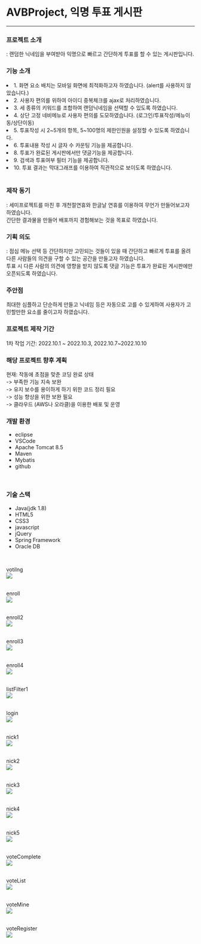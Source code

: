 <h1>AVBProject, 익명 투표 게시판</h1>
<hr>

<h3>프로젝트 소개</h3>
: 랜덤한 닉네임을 부여받아 익명으로 빠르고 간단하게 투표를 할 수 있는 게시판입니다.<br>

<h3>기능 소개</h3>
<li>1. 화면 요소 배치는 모바일 화면에 최적화하고자 하였습니다. (alert를 사용하지 않았습니다.) </li>
<li>2. 사용자 편의를 위하여 아이디 중복체크를 ajax로 처리하였습니다. </li>
<li>3. 세 종류의 키워드를 조합하여 랜덤닉네임을 선택할 수 있도록 하였습니다.</li>
<li>4. 상단 고정 네비메뉴로 사용자 편의를 도모하였습니다. (로그인/투표작성/메뉴이동/상단이동) </li>
<li>5. 투표작성 시 2~5개의 항목, 5~100명의 제한인원을 설정할 수 있도록 하였습니다. </li>
<li>6. 투표내용 작성 시 글자 수 카운팅 기능을 제공합니다. </li>
<li>8. 투표가 완료된 게시판에서만 댓글기능을 제공합니다. </li>
<li>9. 검색과 투표여부 필터 기능을 제공합니다. </li>
<li>10. 투표 결과는 막대그래프를 이용하여 직관적으로 보이도록 하였습니다. </li><br>


<h3>제작 동기</h3>
: 세미프로젝트를 마친 후 개천절연휴와 한글날 연휴를 이용하여 무언가 만들어보고자 하였습니다.<br>
간단한 결과물을 만들어 배포까지 경험해보는 것을 목표로 하였습니다.<br>

<h3>기획 의도</h3>
: 점심 메뉴 선택 등 간단하지만 고민되는 것들이 있을 때 간단하고 빠르게 투표를 올려<br>
다른 사람들의 의견을 구할 수 있는 공간을 만들고자 하였습니다.<br>
투표 시 다른 사람의 의견에 영향을 받지 않도록 댓글 기능은 투표가 완료된 게시판에만 오픈되도록 하였습니다.<br>

<h3>주안점</h3>
최대한 심플하고 단순하게 만들고 닉네임 등은 자동으로 고를 수 있게하여 사용자가 고민할만한 요소를 줄이고자 하였습니다.<br>
 
<h3>프로젝트 제작 기간</h3>
1차 작업 기간:  2022.10.1 ~ 2022.10.3,  2022.10.7~2022.10.10<br>

<h3>해당 프로젝트 향후 계획</h3>
현재: 작동에 초점을 맞춘 코딩 완료 상태 <br>
-> 부족한 기능 지속 보완<br>
-> 유지 보수를 용이하게 하기 위한 코드 정리 필요<br>
-> 성능 향상을 위한 보완 필요<br>
-> 클라우드 (AWS나 오라클)을 이용한 배포 및 운영<br>

<h3>개발 환경</h3>
<ul>
<li>eclipse</li>
<li>VSCode</li>
<li>Apache Tomcat 8.5</li>
<li>Maven</li>
<li>Mybatis</li>
<li>github</li>
</ul><br>

<h3>기술 스택</h3>
<ul>
<li>Java(jdk 1.8)</li>
<li>HTML5</li>
<li>CSS3</li>
<li>javascript</li>
<li>jQuery</li>
<li>Spring Framework</li>
<li>Oracle DB</li>
</ul><br>

votiIng<br>
<img src="https://user-images.githubusercontent.com/99261591/195728372-3346ecb9-d2bd-4ba5-ac2e-4fa5cc04ba36.png"><br><br>

enroll<br>
<img src="https://user-images.githubusercontent.com/99261591/195728374-d0f9631b-c182-4893-9aa6-78c61b62edde.png"><br><br>

enroll2<br>
<img src="https://user-images.githubusercontent.com/99261591/195728376-ad409a87-ead1-45ef-9f51-35102e5e71fb.png"><br><br>

enroll3<br>
<img src="https://user-images.githubusercontent.com/99261591/195728382-6181ff24-d01c-42fa-8d7a-5e72b57ff538.png"><br><br>

enroll4<br>
<img src="https://user-images.githubusercontent.com/99261591/195728384-403b77e4-553e-48f9-99f3-a74e5e67ce5c.png"><br><br>

listFilter1<br>
<img src="https://user-images.githubusercontent.com/99261591/195728385-bd70fdda-f146-41de-89e7-76edb77dd616.png"><br><br>

login<br>
<img src="https://user-images.githubusercontent.com/99261591/195728386-47c4b28f-ec67-494e-bf14-f0c4599d921b.png"><br><br>

nick1<br>
<img src="https://user-images.githubusercontent.com/99261591/195728389-3e82a76d-dd76-482c-9f8e-a67d56ea9cc1.png"><br><br>

nick2<br>
<img src="https://user-images.githubusercontent.com/99261591/195728392-b2bb2cf8-6b7e-4302-8970-51e9115f2259.png"><br><br>

nick3<br>
<img src="https://user-images.githubusercontent.com/99261591/195728394-1ddd3d3d-f692-425a-809b-9c1c58d5bae4.png"><br><br>

nick4<br>
<img src="https://user-images.githubusercontent.com/99261591/195728397-3fa66a42-2dd9-46bb-90aa-0f87462fd960.png"><br><br>

nick5<br>
<img src="https://user-images.githubusercontent.com/99261591/195728398-73190657-14a3-40ef-b3f8-56ed6c4b846e.png"><br><br>

voteComplete<br>
<img src="https://user-images.githubusercontent.com/99261591/195728399-f109c5d6-80ac-414e-a41e-f06c37fe08a6.png"><br><br>

voteList<br>
<img src="https://user-images.githubusercontent.com/99261591/195728401-e0cfe6aa-7fdd-4570-a3af-6e5a343e8b6b.png"><br><br>

voteMine<br>
<img src="https://user-images.githubusercontent.com/99261591/195728402-cfe47a7b-1f52-4470-9cee-6a9136416d8a.png"><br><br>

voteRegister<br>
<img src="https://user-images.githubusercontent.com/99261591/195728403-04d499bb-b3c0-4402-aa7f-606f1d388012.png"><br><br>


